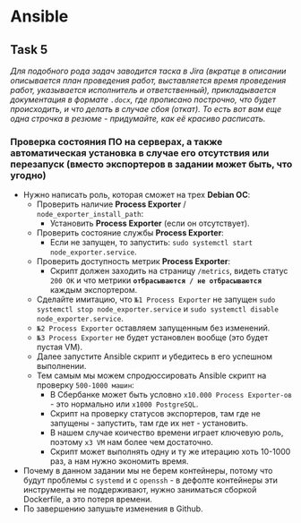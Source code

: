 # Ansible

## Task 5

_Для подобного рода задач заводится таска в Jira (вкратце в описании описывается план проведения работ, выставляется время проведения работ, указывается исполнитель и ответственный), прикладывается документация в формате `.docx`, где прописано построчно, что будет происходить, и что делать в случае сбоя (откат). То есть вот вам еще одна строчка в резюме - придумайте, как её красиво расписать._

### Проверка состояния ПО на серверах, а также автоматическая установка в случае его отсутствия или перезапуск (вместо экспортеров в задании может быть, что угодно)

- Нужно написать роль, которая сможет на трех **Debian ОС**:
  - Проверить наличие **Process Exporter** / `node_exporter_install_path`:
    - Установить **Process Exporter** (если он отсутствует).
  - Проверить состояние службы **Process Exporter**:
    - Если не запущен, то запустить: `sudo systemctl start node_exporter.service`.
  - Проверить доступность метрик **Process Exporter**:
    - Скрипт должен заходить на страницу `/metrics`, видеть статус `200 OK` и что метрики **`отбрасываются / не отбрасываются`** каждым экспортером.
  - Сделайте имитацию, что `№1 Process Exporter` не запущен `sudo systemctl stop node_exporter.service` и `sudo systemctl disable node_exporter.service`.
  - `№2 Process Exporter` оставляем запущенным без изменений.
  - `№3 Process Exporter` не будет установлен вообще (это будет пустая VM).
  - Далее запустите Ansible скрипт и убедитесь в его успешном выполнении.
  - Тем самым мы можем спродюссировать Ansible скрипт на проверку `500-1000 машин`:
    - В Сбербанке может быть условно `x10.000 Process Exporter-ов` - это нормально или `x1000 PostgreSQL`.
    - Скрипт на проверку статусов экспортеров, там где не запущены - запустить, там где их нет - установить.
    - В нашем случае коичество времени играет ключевую роль, поэтому `x3 VM` нам более чем достаточно.
    - Скрипт может выполнять одну и ту же итерацию хоть 10-1000 раз, а нам нужно экономить время.
- Почему в данном задании мы не берем контейнеры, потому что будут проблемы с `systemd` и с `openssh` - в дефолте контейнеры эти инструменты не поддерживают, нужно заниматься сборкой Dockerfile, а это потеря времени.
- По завершению запушьте изменения в Github.
